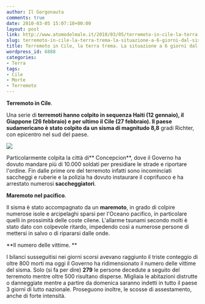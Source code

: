 ```yaml
---
author: Il Gorgonauta
comments: true
date: 2010-03-05 15:07:18+00:00
layout: post
link: http://www.atomodelmale.it/2010/03/05/terremoto-in-cile-la-terra-trema-la-situazione-a-6-giorni-dal-sisma/
slug: terremoto-in-cile-la-terra-trema-la-situazione-a-6-giorni-dal-sisma
title: Terremoto in Cile, la terra trema. La situazione a 6 giorni dal sisma.
wordpress_id: 6888
categories:
- Terra
tags:
- Cile
- Morte
- Terremoto
---
```


**Terremoto in Cile**.

Una serie di **terremoti **hanno colpito in sequenza Haiti (12 gennaio), il Giappone (26 febbraio) e per ultimo il Cile (27 febbraio). Il paese sudamericano è stato colpito da un sisma di magnitudo** 8,8** gradi Richter, con epicentro nel sud del paese.

[![](http://www.atomodelmale.it/wp-content/uploads/2010/03/Cile-terremoto1.jpg)](http://www.atomodelmale.it/wp-content/uploads/2010/03/Cile-terremoto1.jpg)

Particolarmente colpita la città di** Concepcion**, dove il Governo ha dovuto mandare più di 10.000 soldati per presidiare le strade e riportare l'ordine. Fin dalle prime ore del terremoto infatti sono incominciati saccheggi e ruberie e la polizia ha dovuto instaurare il coprifuoco e ha arrestato numerosi **saccheggiatori**.

**Maremoto nel pacifico**.

Il sisma è stato accompagnato da un **maremoto**, in grado di colpire numerose isole e arcipelaghi sparsi per l'Oceano pacifico, in particolare quelli in prossimità delle coste cilene. L'allarme tsunami secondo molti è stato dato con colpevole ritardo, impedendo così a numerose persone di mettersi in salvo o di ripararsi dalle onde.

<!-- more -->


**Il numero delle vittime.
**

I bilanci susseguitisi nei giorni scorsi avevano raggiunto il triste conteggio di oltre 800 morti ma oggi il Governo ha ridimensionato il numero delle vittime del sisma. Solo (si fa per dire) **279** le persone decedute a seguito del terremoto mentre oltre 500 risultano disperse. Migliaia le abitazioni distrutte o danneggiate mentre a partire da domenica saranno indetti in tutto il paese 3 giorni di lutto nazionale. Proseguono inoltre, le scosse di assestamento, anche di forte intensità.
